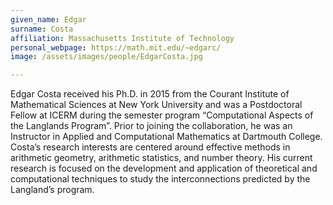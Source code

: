 ```yaml
---
given_name: Edgar
surname: Costa
affiliation: Massachusetts Institute of Technology
personal_webpage: https://math.mit.edu/~edgarc/
image: /assets/images/people/EdgarCosta.jpg

---
```

Edgar Costa received his Ph.D. in 2015 from the Courant Institute of Mathematical Sciences at New York University and was a Postdoctoral Fellow at ICERM during the semester program “Computational Aspects of the Langlands Program”.
Prior to joining the collaboration, he was an Instructor in Applied and Computational Mathematics at Dartmouth College.
Costa’s research interests are centered around effective methods in arithmetic geometry, arithmetic statistics, and number theory.
His current research is focused on the development and application of theoretical and computational techniques to study the interconnections predicted by the Langland’s program.



